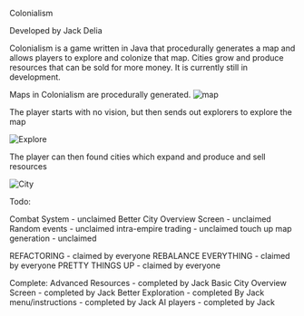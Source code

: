 Colonialism

Developed by Jack Delia


Colonialism is a game written in Java that procedurally generates a map and allows players to explore and colonize that map. 
Cities grow and produce resources that can be sold for more money. It is currently still in development.

Maps in Colonialism are procedurally generated.
![map](http://i.imgur.com/1zYfDfN.png)

The player starts with no vision, but then sends out explorers to explore the map

![Explore](http://i.imgur.com/w4azkQn.png)

The player can then found cities which expand and produce and sell resources

![City](http://i.imgur.com/lm9Hf2u.png?1)



Todo: 

Combat System - unclaimed
Better City Overview Screen - unclaimed 
Random events - unclaimed
intra-empire trading - unclaimed
touch up map generation - unclaimed

REFACTORING - claimed by everyone
REBALANCE EVERYTHING - claimed by everyone
PRETTY THINGS UP - claimed by everyone

Complete:
Advanced Resources - completed by Jack
Basic City Overview Screen - completed by Jack
Better Exploration - completed By Jack
menu/instructions - completed by Jack
AI players - completed by Jack